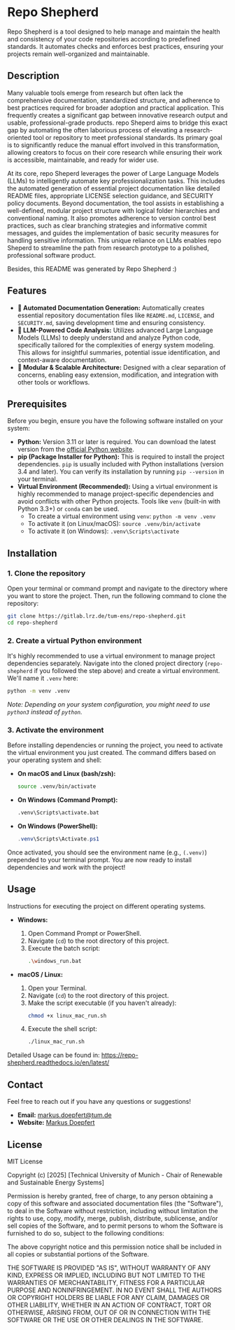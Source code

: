 # Repo Shepherd

Repo Shepherd is a tool designed to help manage and maintain the health and consistency of your code repositories according to predefined standards. It automates checks and enforces best practices, ensuring your projects remain well-organized and maintainable. 

## Description

Many valuable tools emerge from research but often lack the comprehensive documentation, standardized structure, and adherence to best practices required for broader adoption and practical application. This frequently creates a significant gap between innovative research output and usable, professional-grade products. repo Sheperd aims to bridge this exact gap by automating the often laborious process of elevating a research-oriented tool or repository to meet professional standards. Its primary goal is to significantly reduce the manual effort involved in this transformation, allowing creators to focus on their core research while ensuring their work is accessible, maintainable, and ready for wider use.

At its core, repo Sheperd leverages the power of Large Language Models (LLMs) to intelligently automate key professionalization tasks. This includes the automated generation of essential project documentation like detailed README files, appropriate LICENSE selection guidance, and SECURITY policy documents. Beyond documentation, the tool assists in establishing a well-defined, modular project structure with logical folder hierarchies and conventional naming. It also promotes adherence to version control best practices, such as clear branching strategies and informative commit messages, and guides the implementation of basic security measures for handling sensitive information. This unique reliance on LLMs enables repo Sheperd to streamline the path from research prototype to a polished, professional software product.

Besides, this README was generated by Repo Shepherd :)

## Features

*   **🤖 Automated Documentation Generation:** Automatically creates essential repository documentation files like `README.md`, `LICENSE`, and `SECURITY.md`, saving development time and ensuring consistency.
*   **🧠 LLM-Powered Code Analysis:** Utilizes advanced Large Language Models (LLMs) to deeply understand and analyze Python code, specifically tailored for the complexities of energy system modeling. This allows for insightful summaries, potential issue identification, and context-aware documentation.
*   **🧩 Modular & Scalable Architecture:** Designed with a clear separation of concerns, enabling easy extension, modification, and integration with other tools or workflows.

## Prerequisites

Before you begin, ensure you have the following software installed on your system:

*   **Python:** Version 3.11 or later is required. You can download the latest version from the [official Python website](https://www.python.org/downloads/).
*   **pip (Package Installer for Python):** This is required to install the project dependencies. `pip` is usually included with Python installations (version 3.4 and later). You can verify its installation by running `pip --version` in your terminal.
*   **Virtual Environment (Recommended):** Using a virtual environment is highly recommended to manage project-specific dependencies and avoid conflicts with other Python projects. Tools like `venv` (built-in with Python 3.3+) or `conda` can be used.
    *   To create a virtual environment using `venv`: `python -m venv .venv`
    *   To activate it (on Linux/macOS): `source .venv/bin/activate`
    *   To activate it (on Windows): `.venv\Scripts\activate`

## Installation

### 1. Clone the repository

Open your terminal or command prompt and navigate to the directory where you want to store the project. Then, run the following command to clone the repository:

```bash
git clone https://gitlab.lrz.de/tum-ens/repo-shepherd.git
cd repo-shepherd
```

### 2. Create a virtual Python environment

It's highly recommended to use a virtual environment to manage project dependencies separately. Navigate into the cloned project directory (`repo-shepherd` if you followed the step above) and create a virtual environment. We'll name it `.venv` here:

```bash
python -m venv .venv
```
*Note: Depending on your system configuration, you might need to use `python3` instead of `python`.*

### 3. Activate the environment

Before installing dependencies or running the project, you need to activate the virtual environment you just created. The command differs based on your operating system and shell:

*   **On macOS and Linux (bash/zsh):**
    ```bash
    source .venv/bin/activate
    ```

*   **On Windows (Command Prompt):**
    ```cmd
    .venv\Scripts\activate.bat
    ```

*   **On Windows (PowerShell):**
    ```powershell
    .venv\Scripts\Activate.ps1
    ```

Once activated, you should see the environment name (e.g., `(.venv)`) prepended to your terminal prompt. You are now ready to install dependencies and work with the project!

## Usage

Instructions for executing the project on different operating systems.

*   **Windows:**
    1.  Open Command Prompt or PowerShell.
    2.  Navigate (`cd`) to the root directory of this project.
    3.  Execute the batch script:
        ```bash
        .\windows_run.bat
        ```

*   **macOS / Linux:**
    1.  Open your Terminal.
    2.  Navigate (`cd`) to the root directory of this project.
    3.  Make the script executable (if you haven't already):
        ```bash
        chmod +x linux_mac_run.sh
        ```
    4.  Execute the shell script:
        ```bash
        ./linux_mac_run.sh
        ```
Detailed Usage can be found in: https://repo-shepherd.readthedocs.io/en/latest/

## Contact

Feel free to reach out if you have any questions or suggestions!

*   **Email:** [markus.doepfert@tum.de](mailto:markus.doepfert@tum.de)
*   **Website:** [Markus Doepfert](https://campus.tum.de/tumonline/visitenkarte.show_vcard?pPersonenGruppe=3&pPersonenId=99801BCF1F13B4C9)

## License

MIT License

Copyright (c) [2025] [Technical University of Munich - Chair of Renewable and Sustainable Energy Systems]

Permission is hereby granted, free of charge, to any person obtaining a copy
of this software and associated documentation files (the "Software"), to deal
in the Software without restriction, including without limitation the rights
to use, copy, modify, merge, publish, distribute, sublicense, and/or sell
copies of the Software, and to permit persons to whom the Software is
furnished to do so, subject to the following conditions:

The above copyright notice and this permission notice shall be included in all
copies or substantial portions of the Software.

THE SOFTWARE IS PROVIDED "AS IS", WITHOUT WARRANTY OF ANY KIND, EXPRESS OR
IMPLIED, INCLUDING BUT NOT LIMITED TO THE WARRANTIES OF MERCHANTABILITY,
FITNESS FOR A PARTICULAR PURPOSE AND NONINFRINGEMENT. IN NO EVENT SHALL THE
AUTHORS OR COPYRIGHT HOLDERS BE LIABLE FOR ANY CLAIM, DAMAGES OR OTHER
LIABILITY, WHETHER IN AN ACTION OF CONTRACT, TORT OR OTHERWISE, ARISING FROM,
OUT OF OR IN CONNECTION WITH THE SOFTWARE OR THE USE OR OTHER DEALINGS IN THE
SOFTWARE.
